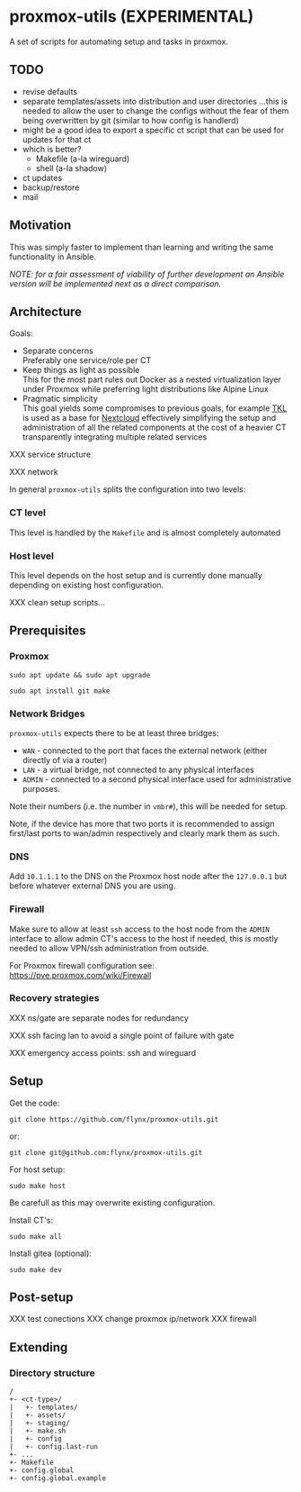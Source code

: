 # proxmox-utils (EXPERIMENTAL)

A set of scripts for automating setup and tasks in proxmox.

## TODO
- revise defaults
- separate templates/assets into distribution and user directories
  ...this is needed to allow the user to change the configs without the 
  fear of them being overwritten by git (similar to how config is handlerd)
- might be a good idea to export a specific ct script that can be used 
  for updates for that ct
- which is better?
  - Makefile (a-la wireguard)
  - shell (a-la shadow)
- ct updates
- backup/restore
- mail


## Motivation

This was simply faster to implement than learning and writing the same 
functionality in Ansible.

_NOTE: for a fair assessment of viability of further development an 
Ansible version will be implemented next as a direct comparison._


## Architecture

Goals:
- Separate concerns  
  Preferably one service/role per CT
- Keep things as light as possible  
  This for the most part rules out Docker as a nested virtualization
  layer under Proxmox while preferring light distributions like Alpine
  Linux
- Pragmatic simplicity  
  This goal yields some compromises to previous goals, for example [TKL]()
  is used as a base for [Nextcloud]() effectively simplifying the setup 
  and administration of all the related components at the cost of a 
  heavier CT transparently integrating multiple related services

XXX service structure

XXX network

In general `proxmox-utils` splits the configuration into two levels:


### CT level  

This level is handled by the `Makefile` and is almost completely automated


### Host level

This level depends on the host setup and is currently done manually 
depending on existing host configuration.

XXX clean setup scripts...
  


## Prerequisites

### Proxmox

```shell
sudo apt update && sudo apt upgrade
```

```shell
sudo apt install git make 
```


### Network Bridges

`proxmox-utils` expects there to be at least three bridges:
- `WAN` - connected to the port that faces the external network (either 
  directly of via a router)
- `LAN` - a virtual bridge, not connected to any physical interfaces
- `ADMIN` - connected to a second physical interface used for 
  administrative purposes.

Note their numbers (i.e. the number in `vmbr#`), this will be needed for 
setup.

Note, if the device has more that two ports it is recommended to assign 
first/last ports to wan/admin respectively and clearly mark them as such.


### DNS

Add `10.1.1.1` to the DNS on the Proxmox host node after the `127.0.0.1`
but before whatever external DNS you are using.


### Firewall

Make sure to allow at least `ssh` access to the host node from the `ADMIN` 
interface to allow admin CT's access to the host if needed, this is mostly
needed to allow VPN/ssh administration from outside.

For Proxmox firewall configuration see:
https://pve.proxmox.com/wiki/Firewall


### Recovery strategies

XXX ns/gate are separate nodes for redundancy

XXX ssh facing lan to avoid a single point of failure with gate

XXX emergency access points: ssh and wireguard



## Setup

Get the code:
```shell
git clone https://github.com/flynx/proxmox-utils.git
```
or:
```shell
git clone git@github.com:flynx/proxmox-utils.git
```


For host setup:
```shell
sudo make host
```

Be carefull as this may overwrite existing configuration.


Install CT's:
```shell
sudo make all
```


Install gitea (optional):
```shell
sudo make dev
```


## Post-setup

XXX test conections
XXX change proxmox ip/network
XXX firewall


## Extending

### Directory structure

```
/
+- <ct-type>/
|   +- templates/
|   +- assets/
|   +- staging/
|   +- make.sh
|   +- config
|   +- config.last-run
+- ...
+- Makefile
+- config.global
+- config.global.example
```
